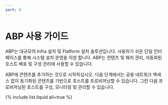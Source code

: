```yaml
---
sort: 6
---
```


# ABP 사용 가이드

ABP는 대규모의 Infra 설치 및 Flatform 설치 솔루션입니다. 사용하기 쉬운 단일 인터페이스를 통해 시스템 설치 운영을 지원 합니다. ABP는 컨텐츠 및 패치 관리, 자동화된 호스트 배포 및 구성 관리에 사용할 수 있습니다.

ABP에 콘텐츠를 추가하는 것으로 시작하십시오. 다음 단계에서는 공용 네트워크 액세스 없이 동기화된 콘텐츠를 기반으로 호스트를 프로비저닝할 수 있습니다. 그런 다음 프로비저닝된 호스트를 구성, 모니터링 및 관리할 수 있습니다.

{% include list.liquid all=true %}
